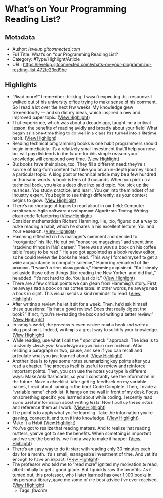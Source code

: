 # What’s on Your Programming Reading List?

## Metadata

* Author: *levelup.gitconnected.com*
* Full Title: What’s on Your Programming Reading List?
* Category: #Type/Highlight/Article
* URL: https://levelup.gitconnected.com/whats-on-your-programming-reading-list-472fc23ed9bc

## Highlights

* “Read more?” I remember thinking. I wasn’t expecting that response. I walked out of his university office trying to make sense of his comment.
  So I read a lot over the next few weeks. My knowledge grew tremendously — and so did my ideas, which inspired a new and improved paper topic. ([View Highlight](https://instapaper.com/read/1354410910/14361484))
* That experience, which was about a decade ago, taught me a critical lesson: the benefits of reading avidly and broadly about your field. What began as a one-time thing to do well in a class has turned into a lifetime habit. ([View Highlight](https://instapaper.com/read/1354410910/14361485))
* Reading technical programming books is one habit programmers should begin immediately. It’s a relatively small investment that’ll help you now, but will pay dividends in the future for this simple reason: your knowledge will compound over time. ([View Highlight](https://instapaper.com/read/1354410910/14361504))
* But books have their place, too.
  They fill a different need: they’re a source of long-form content that take you on an in-depth journey about a particular topic. A blog post or technical article may be a few hundred or thousand words. A book is tens of thousands.
  When you pick up a technical book, you take a deep dive into said topic. You pick up the nuances. You study, practice, and learn. You get into the mindset of an industry expert. You begin to see things differently, as your context begins to grow. ([View Highlight](https://instapaper.com/read/1354410910/14361506))
* There’s no shortage of topics to read about in our field:
  Computer architecture
  Agile software development
  Algorithms
  Testing
  Writing clean code
  Refactoring ([View Highlight](https://instapaper.com/read/1354410910/14361507))
* Consider mathematician Richard Hamming. He, too, figured out a way to make reading a habit, which he shares in his excellent lecture, You and Your Research. ([View Highlight](https://instapaper.com/read/1354410910/14361509))
* Hamming reflected on his manager’s comment and decided to “reorganize” his life. He cut out “nonsense magazines” and spent time “studying things in \[his\] career.”
  There was always a book on his coffee table “ready to be read.” He also got appointed as a book review editor, so he could review the books he read. “This way I forced myself to get a wide acquaintance in computer science,” Hamming remarked of the process.
  “I wasn’t a first-class genius,” Hamming explained. “So I simply set aside those other things \[like reading the New Yorker\] and did that,” he added. “It’s not hard to do. You just do it.” ([View Highlight](https://instapaper.com/read/1354410910/14361512))
* There are a few critical points we can glean from Hamming’s story.
  First, he always had a book on his coffee table. In other words, he always had a book in sight. This visual sends a kind reminder to read. ([View Highlight](https://instapaper.com/read/1354410910/14361514))
* After writing a review, he let it sit for a week. Then, he’d ask himself these questions: “Is that a good review? Does that really digest the book?” If not, “you’re re-reading the book and writing a better review.” ([View Highlight](https://instapaper.com/read/1354410910/14361517))
* In today’s world, the process is even easier: read a book and write a blog post on it. Indeed, writing is a great way to solidify your knowledge. ([View Highlight](https://instapaper.com/read/1354410910/14361518))
* While reading, use what I call the “ spot check “ approach. The idea is to randomly check your knowledge as you learn new material. After reading a paragraph or two, pause, and see if you can recall and articulate what you just learned about. ([View Highlight](https://instapaper.com/read/1354410910/14361520))
* Another idea is to type some notes summarizing key points after you read a chapter. The process itself is useful to review and reinforce important points.
  Then, you can use the notes you type in different ways:
  Make Anki flashcards, so you’ll constantly see the information in the future.
  Make a checklist. After getting feedback on my variable names, I read about naming in the book Code Complete. Then, I made a “variable name” checklist. It hangs on the wall in front of my desk.
  Focus on something specific you learned about while coding. I recently read some useful information about writing tests. Now I pull up these notes and reference them as I work. ([View Highlight](https://instapaper.com/read/1354410910/14361523))
* The point is to apply what you’re learning. Take the information you’re gaining, connect it, and turn it into knowledge. ([View Highlight](https://instapaper.com/read/1354410910/14361524))
* Make It a Habit ([View Highlight](https://instapaper.com/read/1354410910/14361526))
* You’ve got to realize that reading matters. And to realize that reading matters, you’ve got to see the benefits. When something is important and we see the benefits, we find a way to make it happen ([View Highlight](https://instapaper.com/read/1354410910/14361528))
* There’s an easy way to do it: start with reading only 30 minutes each day for a month. It’s a small, manageable investment of time. And yet it’s enough to have an impact. ([View Highlight](https://instapaper.com/read/1354410910/14361530))
* The professor who told me to “read more” ignited my motivation to read, albeit initially to get a good grade. But I quickly saw the benefits. As it turned out, this professor, who I later learned has over 1,000 books in his personal library, gave me some of the best advice I’ve ever received. ([View Highlight](https://instapaper.com/read/1354410910/14361534))
  * Tags: *favorite*
